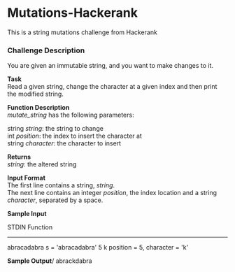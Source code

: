 # Mutations-Hackerank
This is a string mutations challenge from Hackerank

### Challenge Description
You are given an immutable string, and you want to make changes to it.

**Task**\
Read a given string, change the character at a given index and then print the modified string.

**Function Description**\
*mutate_string* has the following parameters:

string *string*: the string to change\
int *position*: the index to insert the character at\
string *character*: the character to insert

**Returns**\
*string*: the altered string

**Input Format**\
The first line contains a string, *string*.\
The next line contains an integer *position*, the index location and a string *character*, separated by a space.

**Sample Input**

STDIN           Function
-----           --------
abracadabra     s = 'abracadabra'
5 k             position = 5, character = 'k'

**Sample Output**/
abrackdabra
